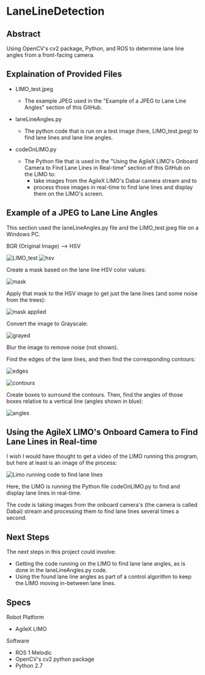 # LaneLineDetection
## Abstract
Using OpenCV's cv2 package, Python, and ROS to determine lane line angles from a front-facing camera.

## Explaination of Provided Files

- LIMO_test.jpeg
  - The example JPEG used in the "Example of a JPEG to Lane Line Angles" section of this GitHub.

- laneLineAngles.py
  - The python code that is run on a test image (here, LIMO_test.jpeg) to find lane lines and lane line angles.
 
- codeOnLIMO.py
  - The Python file that is used in the "Using the AgileX LIMO's Onboard Camera to Find Lane Lines in Real-time" section of this GitHub on the LIMO to:
     - take images from the AgileX LIMO's Dabai camera stream and to
     - process those images in real-time to find lane lines and display them on the LIMO's screen.

## Example of a JPEG to Lane Line Angles

This section used the laneLineAngles.py file and the LIMO_test.jpeg file on a Windows PC.

BGR (Original Image) --> HSV

![LIMO_test](https://github.com/OryWickizer/LaneLineDetection/assets/22403868/3d6ce05c-6701-4a81-9999-6db38b8fe7b7)
![hsv](https://github.com/OryWickizer/LaneLineDetection/assets/22403868/0b3dace3-c8d7-4045-8071-9406a128091b)

Create a mask based on the lane line HSV color values:

![mask](https://github.com/OryWickizer/LaneLineDetection/assets/22403868/a5c842df-c941-4192-bc0e-908fcd218fdc)

Apply that mask to the HSV image to get just the lane lines (and some noise from the trees):

![mask applied](https://github.com/OryWickizer/LaneLineDetection/assets/22403868/69997a48-c100-4f11-829c-9305e4554313)

Convert the image to Grayscale:

![grayed](https://github.com/OryWickizer/LaneLineDetection/assets/22403868/84512c86-2d98-4c36-bc72-829d92ae4f54)

Blur the image to remove noise (not shown).

Find the edges of the lane lines, and then find the corresponding contours:

![edges](https://github.com/OryWickizer/LaneLineDetection/assets/22403868/2288e272-acfc-4493-b17c-ec8f2e264947)

![contours](https://github.com/OryWickizer/LaneLineDetection/assets/22403868/1d1c52cd-7a1a-4e5d-b6ca-f444e35931e2)

Create boxes to surround the contours. Then, find the angles of those boxes relative to a vertical line (angles shown in blue):

![angles](https://github.com/OryWickizer/LaneLineDetection/assets/22403868/78a43697-ce84-40fa-8057-9e8c1eff53ab)

## Using the AgileX LIMO's Onboard Camera to Find Lane Lines in Real-time

I wish I would have thought to get a video of the LIMO running this program, but here at least is an image of the process:

![Limo running code to find lane lines](https://github.com/OryWickizer/LaneLineDetection/assets/22403868/837249b5-9ec9-475e-884f-61c18ddd3287)

Here, the LIMO is running the Python file codeOnLIMO.py to find and display lane lines in real-time.

The code is taking images from the onboard camera's (the camera is called Dabai) stream and processing them to find lane lines several times a second.

## Next Steps

The next steps in this project could involve:
- Getting the code running on the LIMO to find lane lane angles, as is done in the laneLineAngles.py code.
- Using the found lane line angles as part of a control algorithm to keep the LIMO moving in-between lane lines.

## Specs
Robot Platform

- AgileX LIMO

Software
- ROS 1 Melodic
- OpenCV's cv2 python package
- Python 2.7
